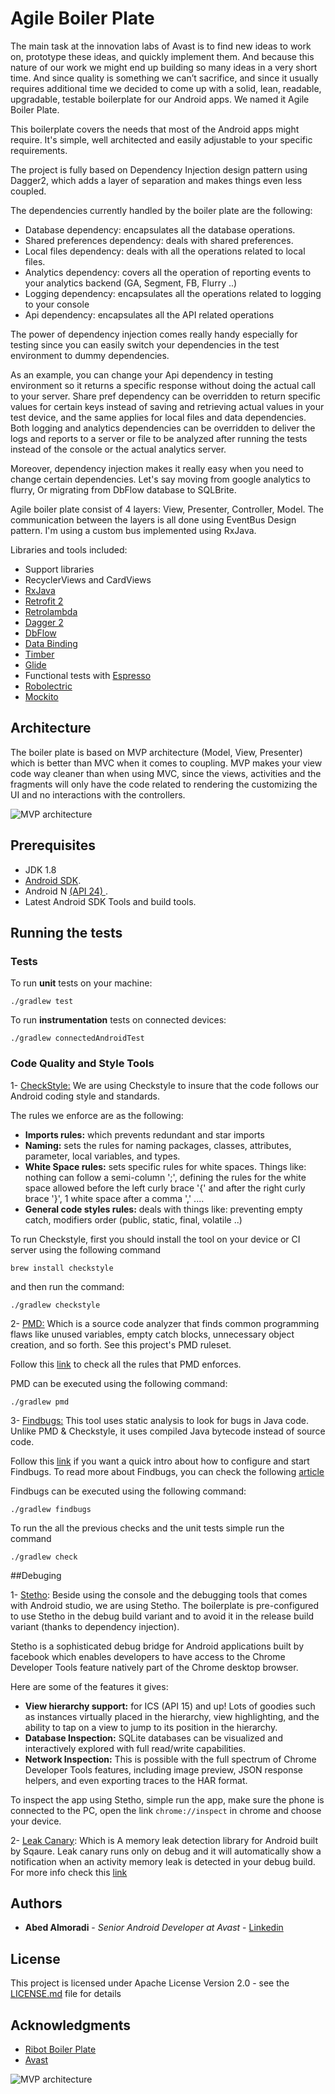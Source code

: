 # Agile Boiler Plate

The main task at the innovation labs of Avast is to find new ideas to work on, prototype these ideas, and quickly implement them. And because this nature of our work we might end up building so many ideas in a very short time. And since quality is something we can’t sacrifice, and since it usually requires additional time we decided to come up with a solid, lean, readable, upgradable, testable boilerplate for our Android apps. We named it Agile Boiler Plate.

This boilerplate covers the needs that most of the Android apps might require. It's simple, well architected and easily adjustable to your specific requirements.

The project is fully based on Dependency Injection design pattern using Dagger2, which adds a layer of separation and makes things even less coupled.

The dependencies currently handled by the boiler plate are the following:
- Database dependency: encapsulates all the database operations.
- Shared preferences dependency: deals with shared preferences.
- Local files dependency: deals with all the operations related to local files.
- Analytics dependency: covers all the operation of reporting events to your analytics backend (GA, Segment, FB, Flurry ..)
- Logging dependency: encapsulates all the operations related to logging to your console
- Api dependency: encapsulates all the API related operations


The power of dependency injection comes really handy especially for testing since you can easily switch your dependencies in the test environment to dummy dependencies.

As an example, you can change your Api dependency in testing environment so it returns a specific response without doing the actual call to your server. Share pref dependency can be overridden to return specific values for certain keys instead of saving and retrieving actual values in your test device, and the same applies for local files and data dependencies. Both logging and analytics dependencies can be overridden to deliver the logs and reports to a server or file to be analyzed after running the tests instead of the console or the actual analytics server.

Moreover, dependency injection makes it really easy when you need to change certain dependencies. Let's say moving from google analytics to flurry, Or migrating from DbFlow database to SQLBrite.

Agile boiler plate consist of 4 layers: View, Presenter, Controller, Model. The communication between the layers is all done using EventBus Design pattern. I'm using a custom bus implemented using RxJava.


Libraries and tools included:
- Support libraries
- RecyclerViews and CardViews
- [RxJava](https://github.com/ReactiveX/RxJava)
- [Retrofit 2](http://square.github.io/retrofit/)
- [Retrolambda](https://github.com/orfjackal/retrolambda)
- [Dagger 2](http://google.github.io/dagger/)
- [DbFlow](https://github.com/Raizlabs/DBFlow)
- [Data Binding](https://developer.android.com/topic/libraries/data-binding/index.html)
- [Timber](https://github.com/JakeWharton/timber)
- [Glide](https://github.com/bumptech/glide)
- Functional tests with [Espresso](https://google.github.io/android-testing-support-library/docs/espresso/index.html)
- [Robolectric](http://robolectric.org/)
- [Mockito](http://mockito.org/)


## Architecture

The boiler plate is based on MVP architecture (Model, View, Presenter) which is better than MVC when it comes to coupling. MVP makes your view code way cleaner than when using MVC, since the views, activities and the fragments will only have the code related to rendering the customizing the UI and no interactions with the controllers.



![MVP architecture](https://s21.postimg.org/ce0tc11qf/Screen_Shot_2016_11_17_at_12_04_58_PM.png)



## Prerequisites

- JDK 1.8
- [Android SDK](http://developer.android.com/sdk/index.html).
- Android N [(API 24) ](http://developer.android.com/tools/revisions/platforms.html).
- Latest Android SDK Tools and build tools.




## Running the tests


### Tests

To run **unit** tests on your machine:

```
./gradlew test
```

To run **instrumentation** tests on connected devices:

```
./gradlew connectedAndroidTest
```

### Code Quality and Style Tools

1- [CheckStyle:](http://checkstyle.sourceforge.net/) We are using Checkstyle to insure that the code follows our Android coding style and standards.

The rules we enforce are as the following:
- **Imports rules:** which prevents redundant and star imports
- **Naming:** sets the rules for naming packages, classes, attributes, parameter, local variables, and types.
- **White Space rules:** sets specific rules for white spaces. Things like: nothing can follow a semi-column ';', defining the rules for the white space allowed before the left curly brace '{' and after the right curly brace '}', 1 white space after a comma ',' ....
- **General code styles rules:** deals with things like: preventing empty catch, modifiers order (public, static, final, volatile ..)

To run Checkstyle, first you should install the tool on your device or CI server using the following command

```
brew install checkstyle
```

and then run the command:
```
./gradlew checkstyle
```


2- [PMD:](https://pmd.github.io/) Which is a source code analyzer that finds common programming flaws like unused variables, empty catch blocks, unnecessary object creation, and so forth. See this project's PMD ruleset.

Follow this [link](https://pmd.github.io/pmd-5.5.2/pmd-java/rules/index.html) to check all the rules that PMD enforces.

PMD can be executed using the following command:

```
./gradlew pmd
```


3- [Findbugs:](http://findbugs.sourceforge.net/) This tool uses static analysis to look for bugs in Java code. Unlike PMD & Checkstyle, it uses compiled Java bytecode instead of source code.

Follow this [link](http://findbugs.sourceforge.net/manual/running.html#d0e465) if you want a quick intro about how to configure and start Findbugs.
To read more about Findbugs, you can check the following [article](https://androidbycode.wordpress.com/2015/02/13/static-code-analysis-automation-using-findbugs-android-studio/)

Findbugs can be executed using the following command:

```
./gradlew findbugs
```


To run the all the previous checks and the unit tests simple run the command

```
./gradlew check
```



##Debuging

1- [Stetho](http://facebook.github.io/stetho/): Beside using the console and the debugging tools that comes with Android studio, we are using Stetho.
The boilerplate is pre-configured to use Stetho in the debug build variant and to avoid it in the release build variant (thanks to dependency injection).

Stetho is a sophisticated debug bridge for Android applications built by facebook which enables developers to have access to the Chrome Developer Tools feature natively part of the Chrome desktop browser.

Here are some of the features it gives:

- **View hierarchy support:** for ICS (API 15) and up! Lots of goodies such as instances virtually placed in the hierarchy, view highlighting, and the ability to tap on a view to jump to its position in the hierarchy.
- **Database Inspection:** SQLite databases can be visualized and interactively explored with full read/write capabilities.
- **Network Inspection:** This is possible with the full spectrum of Chrome Developer Tools features, including image preview, JSON response helpers, and even exporting traces to the HAR format.

To inspect the app using Stetho, simple run the app, make sure the phone is connected to the PC, open the link `chrome://inspect` in chrome and choose your device.


2- [Leak Canary](https://github.com/square/leakcanary): Which is A memory leak detection library for Android built by Sqaure. Leak canary runs only on debug and it  will automatically show a notification when an activity memory leak is detected in your debug build.
For more info check this [link](https://github.com/square/leakcanary/wiki/FAQ)


## Authors

* **Abed Almoradi** - *Senior Android Developer at Avast* - [Linkedin](https://www.linkedin.com/in/abdalmunem)


## License

This project is licensed under  Apache License Version 2.0 - see the [LICENSE.md](http://www.apache.org/licenses/LICENSE-2.0) file for details

## Acknowledgments

* [Ribot Boiler Plate](https://github.com/ribot/android-boilerplate)
* [Avast](https://www.avast.com)



![MVP architecture](http://files.avast.com/files/marketing/logos/logo-rgb.jpg)